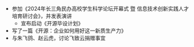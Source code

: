 - 参加《2024年长三角民办高校学生科学论坛开幕式 暨 信息技术创新实践人才培育研讨会》，并发表演讲
	- 宣布启动《开源毕设计划》
- 写了一篇《开源：企业如何用好这一新质生产力》
- 与朱飞鸽、赵云虎，讨论飞致云捐赠事宜